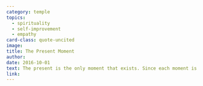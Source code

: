 ```yaml
---
category: temple
topics:
  - spirituality
  - self-improvement
  - empathy
card-class: quote-uncited
image:
title: The Present Moment
author:
date: 2016-10-01
text: The present is the only moment that exists. Since each moment is infinitesimal, there are infinitely many moments available to us. Each moment contains infinite potential wisdom, meaning and opportunities for love and appreciation.
link:
---
```

